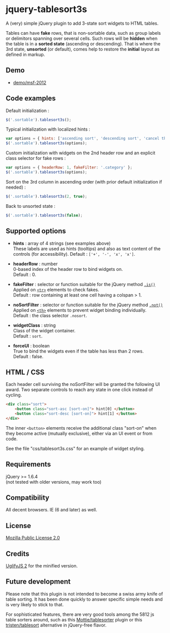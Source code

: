 jquery-tablesort3s
==================

A (very) simple jQuery plugin to add 3-state sort widgets to HTML tables.

Tables can have **fake** rows, that is non-sortable data, such as group labels or delimitors spanning over several cells. Such rows will be **hidden** when the table is in a **sorted state** (ascending or descending). That is where the 3rd state, **unsorted** (or default), comes help to restore the **initial** layout as defined in markup.


Demo
------------------

* [demo/msf-2012](https://googledrive.com/host/0Bxvhe0zYf97vdGplbFhWdmxXc2s/demo-msf-2012.html)


Code examples
------------------

Default initialization :  
```javascript  
$('.sortable').tablesort3s();
```

Typical initialization with localized hints :  
```javascript  
var options = { hints: ['ascending sort', 'descending sort', 'cancel the ascending sort', 'cancel the descending sort'] };  
$('.sortable').tablesort3s(options);
```

Custom initialization with widgets on the 2nd header row and an explicit class selector for fake rows :  
```javascript  
var options = { headerRow: 1, fakeFilter: '.category' };  
$('.sortable').tablesort3s(options);
```

Sort on the 3rd column in ascending order (with prior default initialization if needed) :  
```javascript  
$('.sortable').tablesort3s(2, true);
```

Back to unsorted state :  
```javascript  
$('.sortable').tablesort3s(false);
```


Supported options
------------------

* **hints** : array of 4 strings (see examples above)  
    These labels are used as hints (tooltips) and also as text content of the controls (for accessibility).
    Default : `['+', '-', 'x', 'x']`.

* **headerRow** : number  
    0-based index of the header row to bind widgets on.  
    Default : 0.

* **fakeFilter** : selector or function suitable for the jQuery method [`.is()`](http://api.jquery.com/is/)  
    Applied on [`<tr>`](http://www.w3.org/TR/DOM-Level-2-HTML/html.html#ID-6986576) elements to check fakes.  
    Default : row containing at least one cell having a colspan > 1.

* **noSortFilter** : selector or function suitable for the jQuery method [`.not()`](http://api.jquery.com/not/)  
    Applied on [`<th>`](http://www.w3.org/TR/DOM-Level-2-HTML/html.html#ID-82915075) elements to prevent widget binding individually.  
    Default : the class selector `.nosort`.

* **widgetClass** : string  
    Class of the widget container.  
    Default : `sort`.

* **forceUI** : boolean  
    True to bind the widgets even if the table has less than 2 rows.  
    Default : false.


HTML / CSS
------------------

Each header cell surviving the noSortFilter will be granted the following UI award. Two separate controls to reach any state in one click instead of cycling.  

```html  
<div class="sort">  
	<button class="sort-asc [sort-on]"> hint[0] </button>
	<button class="sort-desc [sort-on]"> hint[1] </button>
</div>
```

The inner `<button>` elements receive the additional class "sort-on" when they become active (mutually exclusive), either via an UI event or from code.

See the file "css/tablesort3s.css" for an example of widget styling.


Requirements
------------------

jQuery >= 1.6.4  
(not tested with older versions, may work too)


Compatibility
------------------

All decent browsers. IE (6 and later) as well.


License
------------------

[Mozilla Public License 2.0](http://mozilla.org/MPL/2.0/)


Credits
------------------

[UglifyJS 2](https://github.com/mishoo/UglifyJS2) for the minified version.


Future development
------------------

Please note that this plugin is not intended to become a swiss army knife of table sorting. It has been done quickly to answer specific simple needs and is very likely to stick to that.

For sophisticated features, there are very good tools among the 5812 js table sorters around, such as this [Mottie/tablesorter](https://github.com/Mottie/tablesorter) plugin or this [tristen/tablesort](https://github.com/tristen/tablesort) alternative in jQuery-free flavor.
